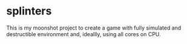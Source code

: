 # splinters
This is my moonshot project to create a game with fully simulated and destructible environment and, ideallly, using all cores on CPU.
